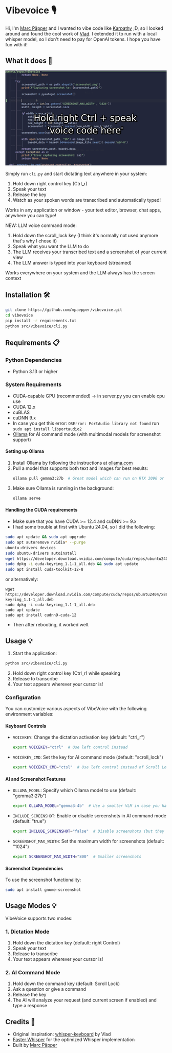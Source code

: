 # Vibevoice 🎙️

Hi, I'm [Marc Päpper](https://x.com/mpaepper) and I wanted to vibe code like [Karpathy](https://x.com/karpathy/status/1886192184808149383) ;D, so I looked around and found the cool work of [Vlad](https://github.com/vlad-ds/whisper-keyboard). I extended it to run with a local whisper model, so I don't need to pay for OpenAI tokens.
I hope you have fun with it!

## What it does 🚀

![Demo Video](docs/vibevoice-demo-caption.gif)

Simply run `cli.py` and start dictating text anywhere in your system:
1. Hold down right control key (Ctrl_r)
2. Speak your text
3. Release the key
4. Watch as your spoken words are transcribed and automatically typed!

Works in any application or window - your text editor, browser, chat apps, anywhere you can type!

NEW: LLM voice command mode:

1. Hold down the scroll_lock key (I think it's normally not used anymore that's why I chose it)
2. Speak what you want the LLM to do
3. The LLM receives your transcribed text and a screenshot of your current view
4. The LLM answer is typed into your keyboard (streamed)

Works everywhere on your system and the LLM always has the screen context

## Installation 🛠️

```bash
git clone https://github.com/mpaepper/vibevoice.git
cd vibevoice
pip install -r requirements.txt
python src/vibevoice/cli.py
```

## Requirements 📋

### Python Dependencies
- Python 3.13 or higher

### System Requirements
- CUDA-capable GPU (recommended) -> in server.py you can enable cpu use
- CUDA 12.x
- cuBLAS
- cuDNN 9.x
- In case you get this error: `OSError: PortAudio library not found` run `sudo apt install libportaudio2`
- [Ollama](https://ollama.com) for AI command mode (with multimodal models for screenshot support)

#### Setting up Ollama
1. Install Ollama by following the instructions at [ollama.com](https://ollama.com)
2. Pull a model that supports both text and images for best results:
   ```bash
   ollama pull gemma3:27b  # Great model which can run on RTX 3090 or similar
   ```
3. Make sure Ollama is running in the background:
   ```bash
   ollama serve
   ```

#### Handling the CUDA requirements

* Make sure that you have CUDA >= 12.4 and cuDNN >= 9.x
* I had some trouble at first with Ubuntu 24.04, so I did the following:

```bash
sudo apt update && sudo apt upgrade
sudo apt autoremove nvidia* --purge
ubuntu-drivers devices
sudo ubuntu-drivers autoinstall
wget https://developer.download.nvidia.com/compute/cuda/repos/ubuntu2404/x86_64/cuda-keyring_1.1-1_all.deb
sudo dpkg -i cuda-keyring_1.1-1_all.deb && sudo apt update
sudo apt install cuda-toolkit-12-8
```
or alternatively:

``` 
wget https://developer.download.nvidia.com/compute/cuda/repos/ubuntu2404/x86_64/cuda-keyring_1.1-1_all.deb
sudo dpkg -i cuda-keyring_1.1-1_all.deb
sudo apt update
sudo apt install cudnn9-cuda-12
```

* Then after rebooting, it worked well.

## Usage 💡

1. Start the application:
```bash
python src/vibevoice/cli.py
```

2. Hold down right control key (Ctrl_r) while speaking
3. Release to transcribe
4. Your text appears wherever your cursor is!

### Configuration

You can customize various aspects of VibeVoice with the following environment variables:

#### Keyboard Controls
- `VOICEKEY`: Change the dictation activation key (default: "ctrl_r")
  ```bash
  export VOICEKEY="ctrl"  # Use left control instead
  ```
- `VOICEKEY_CMD`: Set the key for AI command mode (default: "scroll_lock")
  ```bash
  export VOICEKEY_CMD="ctsl"  # Use left control instead of Scroll Lock key
  ```

#### AI and Screenshot Features
- `OLLAMA_MODEL`: Specify which Ollama model to use (default: "gemma3:27b")
  ```bash
  export OLLAMA_MODEL="gemma3:4b"  # Use a smaller VLM in case you have less GPU RAM
  ```
- `INCLUDE_SCREENSHOT`: Enable or disable screenshots in AI command mode (default: "true")
  ```bash
  export INCLUDE_SCREENSHOT="false"  # Disable screenshots (but they are local only anyways)
  ```
- `SCREENSHOT_MAX_WIDTH`: Set the maximum width for screenshots (default: "1024")
  ```bash
  export SCREENSHOT_MAX_WIDTH="800"  # Smaller screenshots
  ```

#### Screenshot Dependencies
To use the screenshot functionality:
```bash
sudo apt install gnome-screenshot
```

## Usage Modes 💡

VibeVoice supports two modes:

### 1. Dictation Mode
1. Hold down the dictation key (default: right Control)
2. Speak your text
3. Release to transcribe
4. Your text appears wherever your cursor is!

### 2. AI Command Mode
1. Hold down the command key (default: Scroll Lock)
2. Ask a question or give a command
3. Release the key
4. The AI will analyze your request (and current screen if enabled) and type a response

## Credits 🙏

- Original inspiration: [whisper-keyboard](https://github.com/vlad-ds/whisper-keyboard) by Vlad
- [Faster Whisper](https://github.com/guillaumekln/faster-whisper) for the optimized Whisper implementation
- Built by [Marc Päpper](https://www.paepper.com)
